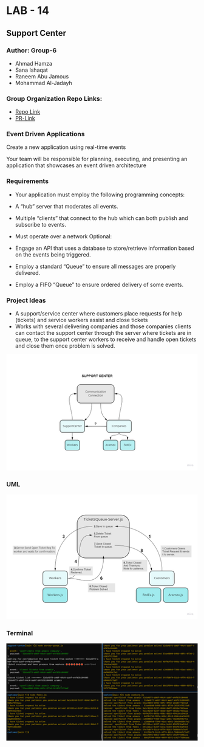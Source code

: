 # LAB - 14
## Support Center 

### Author: **Group-6**

 - Ahmad Hamza
 - Sana Ishaqat
 - Raneem Abu Jamous
 - Mohammad Al-Jadayh

 ### **Group Organization Repo Links:**
- [Repo Link](https://github.com/smallproject401secoundweek/supportCenter)
- [PR-Link](https://github.com/smallproject401secoundweek/supportCenter/pulls/)

### **Event Driven Applications**

Create a new application using real-time events

Your team will be responsible for planning, executing, and presenting an application that showcases an event driven architecture

### **Requirements**

- Your application must employ the following programming concepts:

- A “hub” server that moderates all events.

- Multiple “clients” that connect to the hub which can both publish and subscribe to events.

- Must operate over a network
Optional:

- Engage an API that uses a database to store/retrieve information based on the events being triggered.

- Employ a standard “Queue” to ensure all messages are properly delivered.

- Employ a FIFO “Queue” to ensure ordered delivery of some events.


### **Project Ideas**

- A support/service center where customers place requests for help (tickets) and service workers assist and close tickets
- Works with several delivering companies and those companies clients can contact the support center through the server where tickets are in queue, to the support center workers to receive and handle open tickets and close them once problem is solved.

![](IntroLab14.jpg)

### **UML**

![](UML14.jpg)

### **Terminal** 

![](TerminalLogs.PNG)
